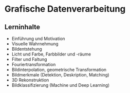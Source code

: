 # Grafische Datenverarbeitung 

## Lerninhalte 
- Einführung und Motivation
- Visuelle Wahrnehmung
- Bildentstehung
- Licht und Farbe, Farbbilder und -räume
- Filter und Faltung
- Fouriertransformation
- Bildinterpolation, geometrische Transformation
- Bildmerkmale (Detektion, Deskription, Matching)
- 3D Rekonstruktion
- Bildklassifizierung (Machine und Deep Learning)

